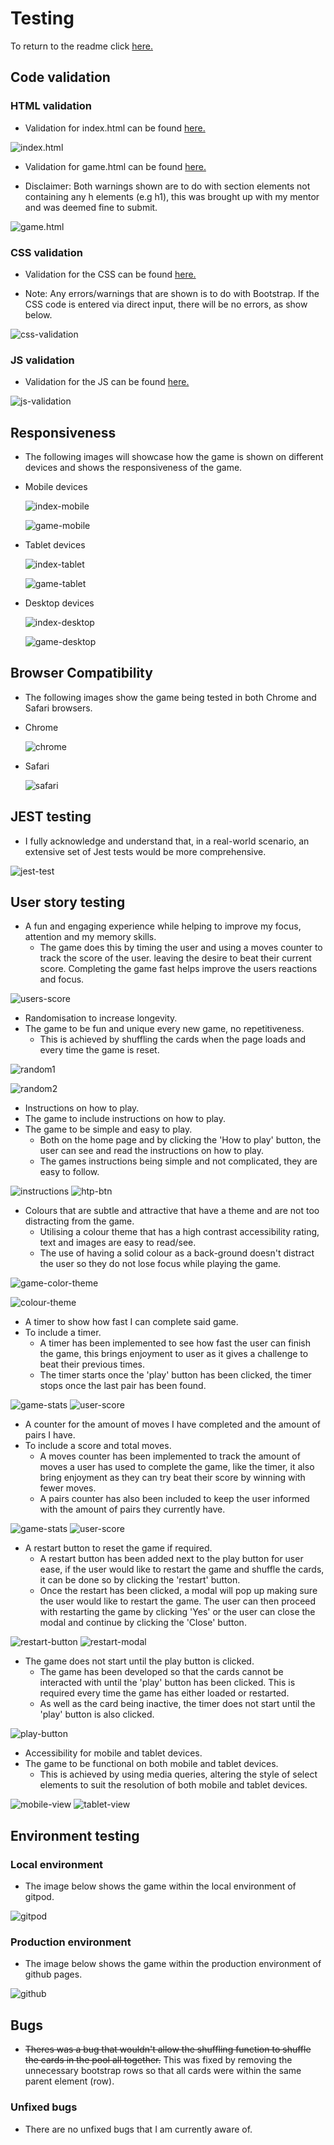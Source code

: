 # Testing

To return to the readme click [here.](README.md)

## Code validation

### HTML validation

- Validation for index.html can be found [here.](https://validator.w3.org/nu/?doc=https%3A%2F%2Fjoshfreeman00.github.io%2FMatchTheDoggo%2Findex.html)

![index.html](docs/testing/index-html-val.png)

- Validation for game.html can be found [here.](https://validator.w3.org/nu/?doc=https%3A%2F%2Fjoshfreeman00.github.io%2FMatchTheDoggo%2Fgame.html)

- Disclaimer: Both warnings shown are to do with section elements not containing any h elements (e.g h1), this was brought up with my mentor and was deemed fine to submit.

![game.html](docs/testing/game-html-val.png)

### CSS validation

- Validation for the CSS can be found [here.](https://jigsaw.w3.org/css-validator/validator?uri=https%3A%2F%2Fjoshfreeman00.github.io%2FMatchTheDoggo&profile=css3svg&usermedium=all&warning=1&vextwarning=&lang=en)

- Note: Any errors/warnings that are shown is to do with Bootstrap. If the CSS code is entered via direct input, there will be no errors, as show below.

![css-validation](docs/testing/css-validation.png)

### JS validation

- Validation for the JS can be found [here.](https://jshint.com/)

![js-validation](docs/testing/js-validation.png)

## Responsiveness

* The following images will showcase how the game is shown on different devices and shows the responsiveness of the game.

- Mobile devices

    ![index-mobile](docs/testing/index-mobile.png)

    ![game-mobile](docs/testing/game-mobile.png)

- Tablet devices

    ![index-tablet](docs/testing/index-tablet.png)

    ![game-tablet](docs/testing/game-tablet.png)

- Desktop devices

    ![index-desktop](docs/testing/index-desktop.png)

    ![game-desktop](docs/testing/game-desktop.png)

## Browser Compatibility

* The following images show the game being tested in both Chrome and Safari browsers.

- Chrome

    ![chrome](docs/testing/chrome-test.png)

- Safari

    ![safari](docs/testing/safari-test.png)

## JEST testing

- I fully acknowledge and understand that, in a real-world scenario, an extensive set of Jest tests would be more comprehensive.

![jest-test](docs/testing/jest-test.png)

## User story testing

* A fun and engaging experience while helping to improve my focus, attention and my memory skills.
    - The game does this by timing the user and using a moves counter to track the score of the user. leaving the desire to beat their current score. Completing the game fast helps improve the users reactions and focus.

![users-score](docs/testing/user-score.png)

* Randomisation to increase longevity.
* The game to be fun and unique every new game, no repetitiveness.
    - This is achieved by shuffling the cards when the page loads and every time the game is reset.

![random1](docs/testing/randomization-1.png)

![random2](docs/testing/randomization-2.png)

* Instructions on how to play.
* The game to include instructions on how to play.
* The game to be simple and easy to play.
    - Both on the home page and by clicking the 'How to play' button, the user can see and read the instructions on how to play.
    - The games instructions being simple and not complicated, they are easy to follow.

![instructions](docs/testing/instruction-section.png)
![htp-btn](docs/testing/htp-modal.png)

* Colours that are subtle and attractive that have a theme and are not too distracting from the game.
    - Utilising a colour theme that has a high contrast accessibility rating, text and images are easy to read/see.
    - The use of having a solid colour as a back-ground doesn't distract the user so they do not lose focus while playing the game.

![game-color-theme](docs/testing/game-desktop.png)

![colour-theme](docs/color-theme.jpeg)

* A timer to show how fast I can complete said game.
* To include a timer.
    - A timer has been implemented to see how fast the user can finish the game, this brings enjoyment to user as it gives a challenge to beat their previous times.
    - The timer starts once the 'play' button has been clicked, the timer stops once the last pair has been found.

![game-stats](docs/testing/game-stats.png)
![user-score](docs/testing/user-score.png)

* A counter for the amount of moves I have completed and the amount of pairs I have.
* To include a score and total moves.
    - A moves counter has been implemented to track the amount of moves a user has used to complete the game, like the timer, it also bring enjoyment as they can try beat their score by winning with fewer moves.
    - A pairs counter has also been included to keep the user informed with the amount of pairs they currently have.

![game-stats](docs/testing/game-stats.png)
![user-score](docs/testing/user-score.png)

* A restart button to reset the game if required.
    - A restart button has been added next to the play button for user ease, if the user would like to restart the game and shuffle the cards, it can be done so by clicking the 'restart' button.
    - Once the restart has been clicked, a modal will pop up making sure the user would like to restart the game. The user can then proceed with restarting the game by clicking 'Yes' or the user can close the modal and continue by clicking the 'Close' button.

![restart-button](docs/testing/game-buttons.png)
![restart-modal](docs/testing/restart-modal.png)

* The game does not start until the play button is clicked.
    - The game has been developed so that the cards cannot be interacted with until the 'play' button has been clicked. This is required every time the game has either loaded or restarted.
    - As well as the card being inactive, the timer does not start until the 'play' button is also clicked.

![play-button](docs/testing/game-buttons.png)

* Accessibility for mobile and tablet devices.
* The game to be functional on both mobile and tablet devices.
    - This is achieved by using media queries, altering the style of select elements to suit the resolution of both mobile and tablet devices.

![mobile-view](docs/testing/game-mobile.png)
![tablet-view](docs/testing/game-tablet.png)

## Environment testing

### Local environment

* The image below shows the game within the local environment of gitpod.

![gitpod](docs/testing/gitpod-environment.png)

### Production environment

* The image below shows the game within the production environment of github pages.

![github](docs/testing/github-pages-environment.png)

## Bugs

* ~~Theres was a bug that wouldn't allow the shuffling function to shuffle the cards in the pool all together.~~ This was fixed by removing the unnecessary bootstrap rows so that all cards were within the same parent element (row).

### Unfixed bugs

* There are no unfixed bugs that I am currently aware of.